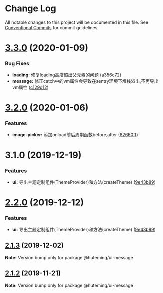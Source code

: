 # Change Log

All notable changes to this project will be documented in this file.
See [Conventional Commits](https://conventionalcommits.org) for commit guidelines.

# [3.3.0](https://github.com/huteming/huteming-ui/compare/v3.2.0...v3.3.0) (2020-01-09)


### Bug Fixes

* **loading:** 修复loading高度超出父元素的问题 ([a356c72](https://github.com/huteming/huteming-ui/commit/a356c72e3829dc9753b01a568d94782e283f5a3e))
* **message:** 修正catch中的vm属性会导致在sentry环境下堆栈溢出,不再导出vm属性 ([c129d12](https://github.com/huteming/huteming-ui/commit/c129d120c1e81f765624f239cbb94c5bd05e0336))





# [3.2.0](https://github.com/huteming/huteming-ui/compare/v3.1.0...v3.2.0) (2020-01-06)


### Features

* **image-picker:** 添加onload前后周期函数before,after ([82660ff](https://github.com/huteming/huteming-ui/commit/82660ff4661eaff01d0c79c62e1d46ceb2630371))





# 3.1.0 (2019-12-19)


### Features

* **ui:** 导出主题定制组件(ThemeProvider)和方法(createTheme) ([9e43b89](https://github.com/huteming/huteming-ui/commit/9e43b890136557ee0601862069234f8c89237944))





# [2.2.0](https://github.com/huteming/huteming-ui/compare/@huteming/ui-message@2.1.3...@huteming/ui-message@2.2.0) (2019-12-12)


### Features

* **ui:** 导出主题定制组件(ThemeProvider)和方法(createTheme) ([9e43b89](https://github.com/huteming/huteming-ui/commit/9e43b890136557ee0601862069234f8c89237944))





## [2.1.3](https://github.com/huteming/huteming-ui/compare/@huteming/ui-message@2.1.2...@huteming/ui-message@2.1.3) (2019-12-02)

**Note:** Version bump only for package @huteming/ui-message





## [2.1.2](https://github.com/huteming/huteming-ui/compare/@huteming/ui-message@2.1.1...@huteming/ui-message@2.1.2) (2019-11-21)

**Note:** Version bump only for package @huteming/ui-message
